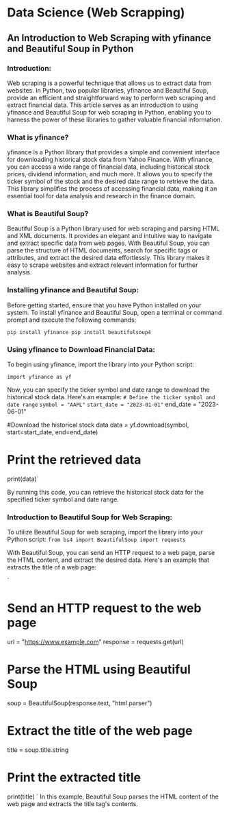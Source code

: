 # Data Science (Web Scrapping)

## An Introduction to Web Scraping with yfinance and Beautiful Soup in Python

### Introduction:
Web scraping is a powerful technique that allows us to extract data from websites. In Python, two popular libraries, yfinance and Beautiful Soup, provide an efficient and straightforward way to perform web scraping and extract financial data. This article serves as an introduction to using yfinance and Beautiful Soup for web scraping in Python, enabling you to harness the power of these libraries to gather valuable financial information.

### What is yfinance?
yfinance is a Python library that provides a simple and convenient interface for downloading historical stock data from Yahoo Finance. With yfinance, you can access a wide range of financial data, including historical stock prices, dividend information, and much more. It allows you to specify the ticker symbol of the stock and the desired date range to retrieve the data. This library simplifies the process of accessing financial data, making it an essential tool for data analysis and research in the finance domain.

### What is Beautiful Soup?
Beautiful Soup is a Python library used for web scraping and parsing HTML and XML documents. It provides an elegant and intuitive way to navigate and extract specific data from web pages. With Beautiful Soup, you can parse the structure of HTML documents, search for specific tags or attributes, and extract the desired data effortlessly. This library makes it easy to scrape websites and extract relevant information for further analysis.

### Installing yfinance and Beautiful Soup:
Before getting started, ensure that you have Python installed on your system. To install yfinance and Beautiful Soup, open a terminal or command prompt and execute the following commands:

`pip install yfinance
pip install beautifulsoup4`

### Using yfinance to Download Financial Data:
To begin using yfinance, import the library into your Python script:

`import yfinance as yf`

Now, you can specify the ticker symbol and date range to download the historical stock data. Here's an example:
`# Define the ticker symbol and date range`
`symbol = "AAPL"`
`start_date = "2023-01-01"`
end_date = "2023-06-01"

#Download the historical stock data
data = yf.download(symbol, start=start_date, end=end_date)

# Print the retrieved data
print(data)`

By running this code, you can retrieve the historical stock data for the specified ticker symbol and date range.

### Introduction to Beautiful Soup for Web Scraping:
To utilize Beautiful Soup for web scraping, import the library into your Python script:
`
from bs4 import BeautifulSoup
import requests
`

With Beautiful Soup, you can send an HTTP request to a web page, parse the HTML content, and extract the desired data. Here's an example that extracts the title of a web page:

`
# Send an HTTP request to the web page
url = "https://www.example.com"
response = requests.get(url)

# Parse the HTML using Beautiful Soup
soup = BeautifulSoup(response.text, "html.parser")

# Extract the title of the web page
title = soup.title.string

# Print the extracted title
print(title)
`
In this example, Beautiful Soup parses the HTML content of the web page and extracts the title tag's contents.
